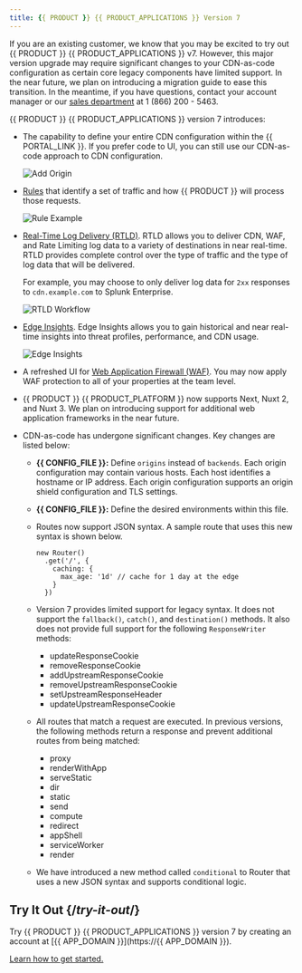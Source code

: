 ```yaml
---
title: {{ PRODUCT }} {{ PRODUCT_APPLICATIONS }} Version 7
---
```


<Callout type="important">

  If you are an existing customer, we know that you may be excited to try out {{ PRODUCT }} {{ PRODUCT_APPLICATIONS }} v7. However, this major version upgrade may require significant changes to your CDN-as-code configuration as certain core legacy components have limited support. In the near future, we plan on introducing a migration guide to ease this transition. In the meantime, if you have questions, contact your account manager or our [sales department](https://edg.io/contact-us/) at 1 (866) 200 - 5463.

</Callout>

{{ PRODUCT }} {{ PRODUCT_APPLICATIONS }} version 7 introduces:

-   The capability to define your entire CDN configuration within the {{ PORTAL_LINK }}. If you prefer code to UI, you can still use our CDN-as-code approach to CDN configuration. 

    ![Add Origin](/images/v7/basics/origins-add-origin.png)

-   [Rules](/guides/performance/rules) that identify a set of traffic and how {{ PRODUCT }} will process those requests. 

    ![Rule Example](/images/v7/performance/rule-condition-feature-example.png)

-   [Real-Time Log Delivery (RTLD)](/guides/logs/rtld). RTLD allows you to deliver CDN, WAF, and Rate Limiting log data to a variety of destinations in near real-time. RTLD provides complete control over the type of traffic and the type of log data that will be delivered. 

    For example, you may choose to only deliver log data for `2xx` responses to `cdn.example.com` to Splunk Enterprise.

    ![RTLD Workflow](/images/v7/logs/rtld-workflow.png)

-   [Edge Insights](/guides/performance/observability/edge_insights). Edge Insights allows you to gain historical and near real-time insights into threat profiles, performance, and CDN usage.

    ![Edge Insights](/images/v7/performance/edge-insights-example.png)

-   A refreshed UI for [Web Application Firewall (WAF)](/guides/security/waf). You may now apply WAF protection to all of your properties at the team level.
-   {{ PRODUCT }} {{ PRODUCT_PLATFORM }} now supports Next, Nuxt 2, and Nuxt 3. We plan on introducing support for additional web application frameworks in the near future. <a id="routehelper" />
-   CDN-as-code has undergone significant changes. Key changes are listed below:
    -   **{{ CONFIG_FILE }}:** Define `origins` instead of `backends`. Each origin configuration may contain various hosts. Each host identifies a hostname or IP address. Each origin configuration supports an origin shield configuration and TLS settings.
    -   **{{ CONFIG_FILE }}:** Define the desired environments within this file.
    -   Routes now support JSON syntax. A sample route that uses this new syntax is shown below.

        ```
        new Router()
          .get('/', {
            caching: {
              max_age: '1d' // cache for 1 day at the edge
            }
          })
        ```
    -   Version 7 provides limited support for legacy syntax. It does not support the `fallback()`, `catch()`, and `destination()` methods. It also does not provide full support for the following `ResponseWriter` methods: 
        -   updateResponseCookie
        -   removeResponseCookie
        -   addUpstreamResponseCookie
        -   removeUpstreamResponseCookie
        -   setUpstreamResponseHeader
        -   updateUpstreamResponseCookie
    -   All routes that match a request are executed. In previous versions, the following methods return a response and prevent additional routes from being matched:
        -   proxy
        -   renderWithApp
        -   serveStatic
        -   dir
        -   static
        -   send
        -   compute
        -   redirect
        -   appShell
        -   serviceWorker
        -   render
    
    -   We have introduced a new method called `conditional` to Router that uses a new JSON syntax and supports conditional logic.

## Try It Out  {/*try-it-out*/}

Try {{ PRODUCT }} {{ PRODUCT_APPLICATIONS }} version 7 by creating an account at [{{ APP_DOMAIN }}](https://{{ APP_DOMAIN }}). 

[Learn how to get started.](/guides/getting_started)

